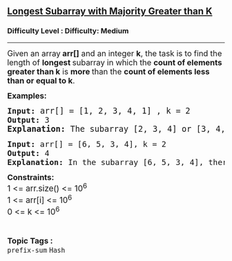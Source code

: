 <h2><a href="https://www.geeksforgeeks.org/problems/longest-subarray-with-majority-greater-than-k/1?itm_source=geeksforgeeks&itm_medium=article&itm_campaign=practice_card">Longest Subarray with Majority Greater than K</a></h2><h3>Difficulty Level : Difficulty: Medium</h3><hr><div class="problems_problem_content__Xm_eO"><p><span style="font-size: 18px;">Given an array<strong> arr[]</strong> and an integer <strong>k</strong>, the task is to find the length of <strong>longest </strong>subarray in which the <strong>count of elements greater than k</strong> is <strong>more </strong>than the <strong>count of elements less than or equal to k</strong>.</span></p>
<p><strong><span style="font-size: 18px;">Examples:</span></strong></p>
<pre><strong><span style="font-size: 18px;">Input:</span><span style="font-size: 18px;"> </span></strong><span style="font-size: 18px;"><span style="font-size: 14pt;">arr[]</span><span style="font-size: 14pt;"> = [1, 2, 3, 4, 1] , k = 2</span>
<strong>Output: </strong></span><span style="font-size: 18px;">3<br></span><strong><span style="font-size: 14pt;">Explanation: </span></strong><span style="font-size: 18.6667px;">The subarray [2, 3, 4] or [3, 4, 1] satisfy the given condition, and there is no subarray of length 4 or 5 which will hold the given condition, so the answer is 3.</span></pre>
<pre><span style="font-size: 18px;"><strong>Input: </strong>arr[] = [6, 5, 3, 4], k = 2
<strong>Output: </strong></span><span style="font-size: 18px;">4<br><strong>Explanation:</strong> In the subarray [6, 5, 3, 4], there are 4 elements &gt; 2 and 0 elements &lt;= 2, so it is the longest subarray.</span></pre>
<p><strong><span style="font-size: 18px;">Constraints:</span></strong><br><span style="font-size: 14pt;">1 &lt;= arr.size() &lt;= 10<sup>6 <br></sup>1 &lt;= arr[i] &lt;= 10<sup>6<br></sup><span style="font-size: 14pt;">0 &lt;= k &lt;= 10<sup>6</sup></span></span></p></div><br><p><span style=font-size:18px><strong>Topic Tags : </strong><br><code>prefix-sum</code>&nbsp;<code>Hash</code>&nbsp;